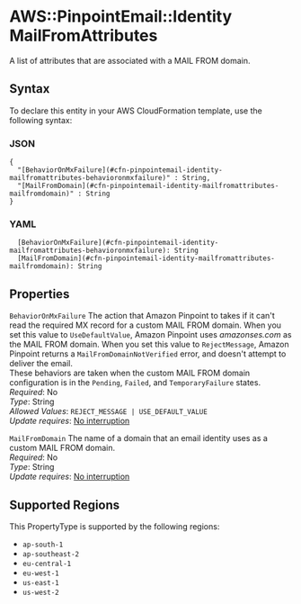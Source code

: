 # AWS::PinpointEmail::Identity MailFromAttributes<a name="aws-properties-pinpointemail-identity-mailfromattributes"></a>

A list of attributes that are associated with a MAIL FROM domain\.

## Syntax<a name="aws-properties-pinpointemail-identity-mailfromattributes-syntax"></a>

To declare this entity in your AWS CloudFormation template, use the following syntax:

### JSON<a name="aws-properties-pinpointemail-identity-mailfromattributes-syntax.json"></a>

```
{
  "[BehaviorOnMxFailure](#cfn-pinpointemail-identity-mailfromattributes-behavioronmxfailure)" : String,
  "[MailFromDomain](#cfn-pinpointemail-identity-mailfromattributes-mailfromdomain)" : String
}
```

### YAML<a name="aws-properties-pinpointemail-identity-mailfromattributes-syntax.yaml"></a>

```
  [BehaviorOnMxFailure](#cfn-pinpointemail-identity-mailfromattributes-behavioronmxfailure): String
  [MailFromDomain](#cfn-pinpointemail-identity-mailfromattributes-mailfromdomain): String
```

## Properties<a name="aws-properties-pinpointemail-identity-mailfromattributes-properties"></a>

`BehaviorOnMxFailure`  <a name="cfn-pinpointemail-identity-mailfromattributes-behavioronmxfailure"></a>
The action that Amazon Pinpoint to takes if it can't read the required MX record for a custom MAIL FROM domain\. When you set this value to `UseDefaultValue`, Amazon Pinpoint uses *amazonses\.com* as the MAIL FROM domain\. When you set this value to `RejectMessage`, Amazon Pinpoint returns a `MailFromDomainNotVerified` error, and doesn't attempt to deliver the email\.  
These behaviors are taken when the custom MAIL FROM domain configuration is in the `Pending`, `Failed`, and `TemporaryFailure` states\.  
*Required*: No  
*Type*: String  
*Allowed Values*: `REJECT_MESSAGE | USE_DEFAULT_VALUE`  
*Update requires*: [No interruption](https://docs.aws.amazon.com/AWSCloudFormation/latest/UserGuide/using-cfn-updating-stacks-update-behaviors.html#update-no-interrupt)

`MailFromDomain`  <a name="cfn-pinpointemail-identity-mailfromattributes-mailfromdomain"></a>
The name of a domain that an email identity uses as a custom MAIL FROM domain\.  
*Required*: No  
*Type*: String  
*Update requires*: [No interruption](https://docs.aws.amazon.com/AWSCloudFormation/latest/UserGuide/using-cfn-updating-stacks-update-behaviors.html#update-no-interrupt)

## Supported Regions

This PropertyType is supported by the following regions:

- `ap-south-1`
- `ap-southeast-2`
- `eu-central-1`
- `eu-west-1`
- `us-east-1`
- `us-west-2`
